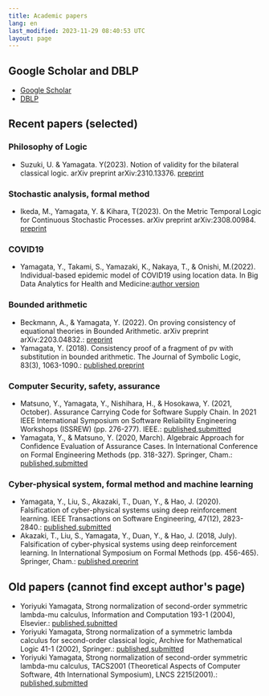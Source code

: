 ```yaml
---
title: Academic papers
lang: en
last_modified: 2023-11-29 08:40:53 UTC
layout: page
---
```

## Google Scholar and DBLP

- [Google Scholar](http://scholar.google.co.jp/citations?user=lL_rG2gAAAAJ&hl=ja&oi=ao)
- [DBLP](http://www.informatik.uni-trier.de/~ley/pers/hd/y/Yamagata:Yoriyuki)


## Recent papers (selected)

### Philosophy of Logic

- Suzuki, U. & Yamagata. Y(2023). Notion of validity for the bilateral classical logic. arXiv preprint arXiv:2310.13376. [preprint](https://arxiv.org/abs/2310.13376)

### Stochastic analysis, formal method

- Ikeda, M., Yamagata, Y. & Kihara, T(2023).  On the Metric Temporal Logic for Continuous Stochastic Processes. arXiv preprint 	arXiv:2308.00984. [preprint](https://arxiv.org/abs/2308.00984)

### COVID19

- Yamagata, Y., Takami, S., Yamazaki, K., Nakaya, T., & Onishi, M.(2022). Individual-based epidemic model of COVID19 using location data. In Big Data Analytics for Health and Medicine:[author version](paper/covid19.pdf)


### Bounded arithmetic

- Beckmann, A., & Yamagata, Y. (2022). On proving consistency of equational theories in Bounded Arithmetic. arXiv preprint arXiv:2203.04832.: [preprint](https://arxiv.org/abs/2203.04832)
- Yamagata, Y. (2018). Consistency proof of a fragment of pv with substitution in bounded arithmetic. The Journal of Symbolic Logic, 83(3), 1063-1090.: [published](https://doi.org/10.1017/jsl.2018.14),[preprint](https://arxiv.org/abs/1411.7087)

### Computer Security, safety, assurance

- Matsuno, Y., Yamagata, Y., Nishihara, H., & Hosokawa, Y. (2021, October). Assurance Carrying Code for Software Supply Chain. In 2021 IEEE International Symposium on Software Reliability Engineering Workshops (ISSREW) (pp. 276-277). IEEE.: [published](https://doi.org/10.1109/ISSREW53611.2021.00077),[submitted](paper/ISSRE2021.pdf)
- Yamagata, Y., & Matsuno, Y. (2020, March). Algebraic Approach for Confidence Evaluation of Assurance Cases. In International Conference on Formal Engineering Methods (pp. 318-327). Springer, Cham.: [published](https://doi.org/10.1007/978-3-030-63406-3_20),[submitted](paper/GSN.pdf)

### Cyber-physical system, formal method and machine learning

- Yamagata, Y., Liu, S., Akazaki, T., Duan, Y., & Hao, J. (2020). Falsification of cyber-physical systems using deep reinforcement learning. IEEE Transactions on Software Engineering, 47(12), 2823-2840.: [published](https://doi.org/10.1109/TSE.2020.2969178),[submitted](paper/Falsification_of_Cyber_Physical_Systems_Using_Deep_Reinforcement_Learning.pdf)
- Akazaki, T., Liu, S., Yamagata, Y., Duan, Y., & Hao, J. (2018, July). Falsification of cyber-physical systems using deep reinforcement learning. In International Symposium on Formal Methods (pp. 456-465). Springer, Cham.: [published](https://doi.org/10.1007/978-3-319-95582-7_27),[preprint](paper/1805.00200.pdf)

## Old papers (cannot find except author's page)

- Yoriyuki Yamagata, Strong normalization of second-order symmetric lambda-mu calculus, Information and Computation 193-1 (2004), Elsevier.: [published](http://dx.doi.org/10.1016/j.ic.2004.04.002),[subnitted](paper/lambdamu.pdf)
- Yoriyuki Yamagata, Strong normalization of a symmetric lambda calculus for second-order classical logic, Archive for Mathematical Logic 41-1 (2002), Springer.: [published](https://doi.org/10.1007/s001530200007),[submitted](paper/aml.pdf)
- Yoriyuki Yamagata, Strong normalization of second-order symmetric lambda-mu calculus, TACS2001 (Theoretical Aspects of Computer Software, 4th International Symposium), LNCS 2215(2001).: [published](https://doi.org/10.1007/3-540-45500-0_23),[submitted](paper/tacs2001.pdf)
